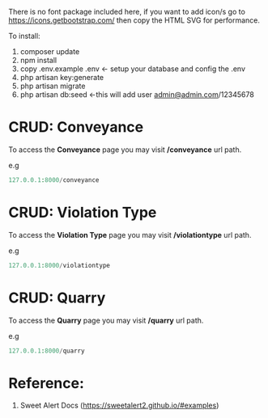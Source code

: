 There is no font package included here, if you want to add icon/s go to https://icons.getbootstrap.com/ then copy the HTML SVG for performance.

To install:

1. composer update
2. npm install
3. copy .env.example .env <- setup your database and config the .env
4. php artisan key:generate
5. php artisan migrate
6. php artisan db:seed <-this will add user admin@admin.com/12345678

# CRUD: Conveyance

To access the **Conveyance** page you may visit **/conveyance** url path.

e.g

```php
127.0.0.1:8000/conveyance
```

# CRUD: Violation Type

To access the **Violation Type** page you may visit **/violationtype** url path.

e.g

```php
127.0.0.1:8000/violationtype
```

# CRUD: Quarry

To access the **Quarry** page you may visit **/quarry** url path.

e.g

```php
127.0.0.1:8000/quarry
```


# Reference: 

1. Sweet Alert Docs (https://sweetalert2.github.io/#examples)
